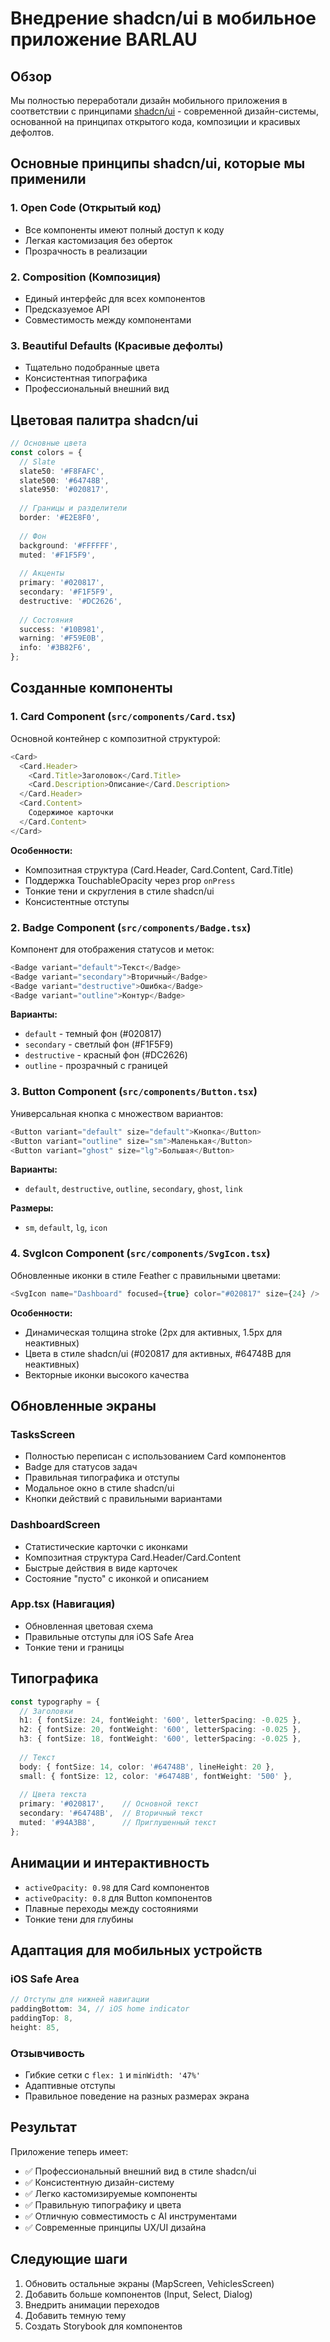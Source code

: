 # Внедрение shadcn/ui в мобильное приложение BARLAU

## Обзор

Мы полностью переработали дизайн мобильного приложения в соответствии с принципами [shadcn/ui](https://ui.shadcn.com/) - современной дизайн-системы, основанной на принципах открытого кода, композиции и красивых дефолтов.

## Основные принципы shadcn/ui, которые мы применили

### 1. Open Code (Открытый код)
- Все компоненты имеют полный доступ к коду
- Легкая кастомизация без оберток
- Прозрачность в реализации

### 2. Composition (Композиция)
- Единый интерфейс для всех компонентов
- Предсказуемое API
- Совместимость между компонентами

### 3. Beautiful Defaults (Красивые дефолты)
- Тщательно подобранные цвета
- Консистентная типографика
- Профессиональный внешний вид

## Цветовая палитра shadcn/ui

```typescript
// Основные цвета
const colors = {
  // Slate
  slate50: '#F8FAFC',
  slate500: '#64748B', 
  slate950: '#020817',
  
  // Границы и разделители
  border: '#E2E8F0',
  
  // Фон
  background: '#FFFFFF',
  muted: '#F1F5F9',
  
  // Акценты
  primary: '#020817',
  secondary: '#F1F5F9',
  destructive: '#DC2626',
  
  // Состояния
  success: '#10B981',
  warning: '#F59E0B',
  info: '#3B82F6',
};
```

## Созданные компоненты

### 1. Card Component (`src/components/Card.tsx`)

Основной контейнер с композитной структурой:

```typescript
<Card>
  <Card.Header>
    <Card.Title>Заголовок</Card.Title>
    <Card.Description>Описание</Card.Description>
  </Card.Header>
  <Card.Content>
    Содержимое карточки
  </Card.Content>
</Card>
```

**Особенности:**
- Композитная структура (Card.Header, Card.Content, Card.Title)
- Поддержка TouchableOpacity через prop `onPress`
- Тонкие тени и скругления в стиле shadcn/ui
- Консистентные отступы

### 2. Badge Component (`src/components/Badge.tsx`)

Компонент для отображения статусов и меток:

```typescript
<Badge variant="default">Текст</Badge>
<Badge variant="secondary">Вторичный</Badge>
<Badge variant="destructive">Ошибка</Badge>
<Badge variant="outline">Контур</Badge>
```

**Варианты:**
- `default` - темный фон (#020817)
- `secondary` - светлый фон (#F1F5F9)
- `destructive` - красный фон (#DC2626)
- `outline` - прозрачный с границей

### 3. Button Component (`src/components/Button.tsx`)

Универсальная кнопка с множеством вариантов:

```typescript
<Button variant="default" size="default">Кнопка</Button>
<Button variant="outline" size="sm">Маленькая</Button>
<Button variant="ghost" size="lg">Большая</Button>
```

**Варианты:**
- `default`, `destructive`, `outline`, `secondary`, `ghost`, `link`

**Размеры:**
- `sm`, `default`, `lg`, `icon`

### 4. SvgIcon Component (`src/components/SvgIcon.tsx`)

Обновленные иконки в стиле Feather с правильными цветами:

```typescript
<SvgIcon name="Dashboard" focused={true} color="#020817" size={24} />
```

**Особенности:**
- Динамическая толщина stroke (2px для активных, 1.5px для неактивных)
- Цвета в стиле shadcn/ui (#020817 для активных, #64748B для неактивных)
- Векторные иконки высокого качества

## Обновленные экраны

### TasksScreen
- Полностью переписан с использованием Card компонентов
- Badge для статусов задач
- Правильная типографика и отступы
- Модальное окно в стиле shadcn/ui
- Кнопки действий с правильными вариантами

### DashboardScreen  
- Статистические карточки с иконками
- Композитная структура Card.Header/Card.Content
- Быстрые действия в виде карточек
- Состояние "пусто" с иконкой и описанием

### App.tsx (Навигация)
- Обновленная цветовая схема
- Правильные отступы для iOS Safe Area
- Тонкие тени и границы

## Типографика

```typescript
const typography = {
  // Заголовки
  h1: { fontSize: 24, fontWeight: '600', letterSpacing: -0.025 },
  h2: { fontSize: 20, fontWeight: '600', letterSpacing: -0.025 },
  h3: { fontSize: 18, fontWeight: '600', letterSpacing: -0.025 },
  
  // Текст
  body: { fontSize: 14, color: '#64748B', lineHeight: 20 },
  small: { fontSize: 12, color: '#64748B', fontWeight: '500' },
  
  // Цвета текста
  primary: '#020817',    // Основной текст
  secondary: '#64748B',  // Вторичный текст  
  muted: '#94A3B8',      // Приглушенный текст
};
```

## Анимации и интерактивность

- `activeOpacity: 0.98` для Card компонентов
- `activeOpacity: 0.8` для Button компонентов
- Плавные переходы между состояниями
- Тонкие тени для глубины

## Адаптация для мобильных устройств

### iOS Safe Area
```typescript
// Отступы для нижней навигации
paddingBottom: 34, // iOS home indicator
paddingTop: 8,
height: 85,
```

### Отзывчивость
- Гибкие сетки с `flex: 1` и `minWidth: '47%'`
- Адаптивные отступы
- Правильное поведение на разных размерах экрана

## Результат

Приложение теперь имеет:
- ✅ Профессиональный внешний вид в стиле shadcn/ui
- ✅ Консистентную дизайн-систему
- ✅ Легко кастомизируемые компоненты
- ✅ Правильную типографику и цвета
- ✅ Отличную совместимость с AI инструментами
- ✅ Современные принципы UX/UI дизайна

## Следующие шаги

1. Обновить остальные экраны (MapScreen, VehiclesScreen)
2. Добавить больше компонентов (Input, Select, Dialog)
3. Внедрить анимации переходов
4. Добавить темную тему
5. Создать Storybook для компонентов 